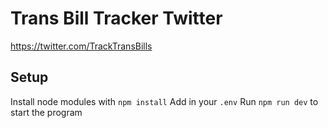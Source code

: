 # Trans Bill Tracker Twitter
https://twitter.com/TrackTransBills

## Setup
Install node modules with `npm install`
Add in your `.env`
Run `npm run dev` to start the program

